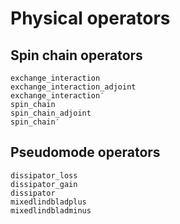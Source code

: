 # Physical operators

## Spin chain operators
```@docs
exchange_interaction
exchange_interaction_adjoint
exchange_interaction′
spin_chain
spin_chain_adjoint
spin_chain′
```

## Pseudomode operators
```@docs
dissipator_loss
dissipator_gain
dissipator
mixedlindbladplus
mixedlindbladminus
```
